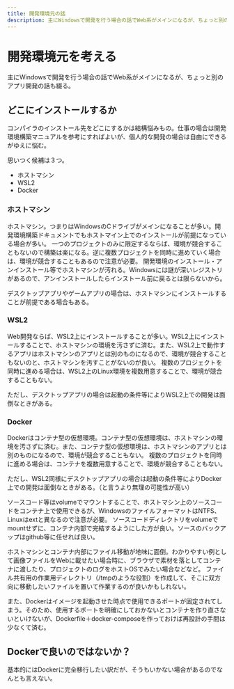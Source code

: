 ```yaml
---
title: 開発環境元の話
description: 主にWindowsで開発を行う場合の話でWeb系がメインになるが、ちょっと別のアプリ開発の話も綴る。コンパイラのインストール先をどこにするかは結構悩みもの。仕事の場合は開発環境構築マニュアルを参考にすればよいが、個人的な開発の場合は自由にできるがゆえに悩む。
---
```


# 開発環境元を考える

主にWindowsで開発を行う場合の話でWeb系がメインになるが、ちょっと別のアプリ開発の話も綴る。

## どこにインストールするか

コンパイラのインストール先をどこにするかは結構悩みもの。仕事の場合は開発環境構築マニュアルを参考にすればよいが、個人的な開発の場合は自由にできるがゆえに悩む。

思いつく候補は３つ。

* ホストマシン
* WSL2
* Docker

### ホストマシン

ホストマシン。つまりはWindowsのCドライブがメインになることが多い。開発環境構築ドキュメントでもホストマイン上でのインストールが前提になっている場合が多い。
一つのプロジェクトのみに限定するならば、環境が競合することもないので構築は楽になる。逆に複数プロジェクトを同時に進めていく場合は、環境が競合することもあるので注意が必要。
開発環境のインストール・アンインストール等でホストマシンが汚れる。Windowsには謎が深いレジストリがあるので、アンインストールしたらインストール前に戻るとは限らないから。

デスクトップアプリやゲームアプリの場合は、ホストマシンにインストールすることが前提である場合もある。

### WSL2

Web開発ならば、WSL2上にインストールすることが多い。WSL2上にインストールすることで、ホストマシンの環境を汚さずに済む。また、WSL2上で動作するアプリはホストマシンのアプリとは別のものになるので、環境が競合することもないのと、ホストマシンを汚すことがないのが良い。
複数のプロジェクトを同時に進める場合は、WSL2上のLinux環境を複数用意することで、環境が競合することもない。

ただし、デスクトップアプリの場合は起動の条件等によりWSL2上での開発は面倒なときがある。

### Docker

Dockerはコンテナ型の仮想環境。コンテナ型の仮想環境は、ホストマシンの環境を汚さずに済む。また、コンテナ型の仮想環境は、ホストマシンのアプリとは別のものになるので、環境が競合することもない。
複数のプロジェクトを同時に進める場合は、コンテナを複数用意することで、環境が競合することもない。

ただし、WSL2同様にデスクトップアプリの場合は起動の条件等によりDocker上での開発は面倒なときがある。（と言うより無理の可能性が高い）

ソースコード等はvolumeでマウントすることで、ホストマシン上のソースコードをコンテナ上で使用できるが、WindowsのファイルフォーマットはNTFS、Linuxはextと異なるので注意が必要。
ソースコードディレクトリをvolumeでmountせずに、コンテナ内部で完結するようにした方が良い。ソースのバックアップはgithub等に任せれば良い。

ホストマシンとコンテナ内部にファイル移動が地味に面倒。わかりやすい例として画像ファイルをWebに載せたい場合時に、ブラウザで素材を落としてコンテナに渡したり、プロジェクトのログをホストOSでみたい場合などなど。
ファイル共有用の作業用ディレクトリ（/tmpのような役割）を作成して、そこに双方向に移動したいファイルを置いて作業するのが良いかもしれない。

また、Dockerはイメージを起動させた時点で使用できるポートが固定されてしまう。そのため、使用するポートを明確にしておかないとコンテナを作り直さないといけないが、Dockerfile＋docker-composeを作っておけば再設計の手間は少なくて済む。

## Dockerで良いのではないか？

基本的にはDockerに完全移行したい訳だが、そうもいかない場合があるのでなんとも言えない。

<ClientOnly>
  <CallInFeedAdsense />
</ClientOnly>
